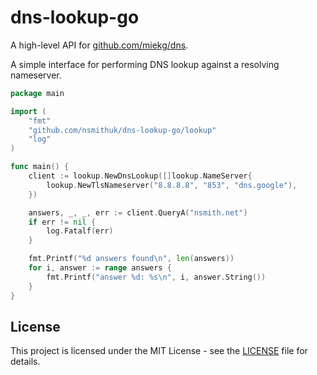 # dns-lookup-go

A high-level API for [github.com/miekg/dns](https://github.com/miekg/dns).

A simple interface for performing DNS lookup against a resolving nameserver.

```go
package main

import (
	"fmt"
	"github.com/nsmithuk/dns-lookup-go/lookup"
	"log"
)

func main() {
	client := lookup.NewDnsLookup([]lookup.NameServer{
		lookup.NewTlsNameserver("8.8.8.8", "853", "dns.google"),
	})

	answers, _, _, err := client.QueryA("nsmith.net")
	if err != nil {
		log.Fatalf(err)
	}

	fmt.Printf("%d answers found\n", len(answers))
	for i, answer := range answers {
		fmt.Printf("answer %d: %s\n", i, answer.String())
	}
}

```

## License

This project is licensed under the MIT License - see the [LICENSE](LICENSE) file for details.

